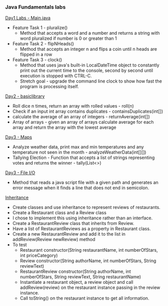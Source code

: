 ### Java Fundamentals labs
[Day1 Labs - Main.java](https://github.com/gpadmapriya/java-fundamentals/tree/master/basics)
- Feature Task 1 - pluralize()
  - Method that accepts a word and a number and returns a string with word pluralized if number is 0 or greater than 1 
- Feature Task 2 - flipNHeads()
  - Method that accepts an integer n and flips a coin until n heads are flipped in a row
- Feature Task 3 - clock()
  - Method that uses java's built-in LocalDateTime object to constantly print out the current time to the console, second by second until execution is stopped with CTRL-C. 
  - Stretch goal - upgrade the command line clock to show how fast the program is processing itself.

[Day2 - basiclibrary](https://github.com/gpadmapriya/java-fundamentals/tree/master/basiclibrary)
- Roll dice n times, return an array with rolled values - roll(n)
- Check if an input int array contains duplicates - containsDuplicates(int[])
- calculate the average of an array of integers - returnAverage(int[])
- Array of arrays - given an array of arrays calculate average for each array and return the array with the lowest average

[Day3 - Maps](https://github.com/gpadmapriya/java-fundamentals/tree/master/basiclibrary)
- Analyze weather data, print max and min temperatures and any temperature not seen in the month - analyzeWeatherData(int[][])
- Tallying Election - Function that accepts a list of strings representing votes and returns the winner - tally(List<>)

[Day3 - File I/O](https://github.com/gpadmapriya/java-fundamentals/tree/master/linter)
- Method that reads a java script file with a given path and generates an error message when it finds a line that does not end in semicolon.

[Inheritance](https://github.com/gpadmapriya/java-fundamentals/tree/master/inheritance)
- Create classes and use inheritance to represent reviews of restaurants.
- Create a Restaurant class and a Review class
- I chose to implement this using inheritance rather than an interface.
- Create a RestaurantReview class that inherits from Review.
- Have a list of RestaurantReviews as a property in Restaurant class.
- Create a new RestaurantReview and add it to the list in addReview(Review newReview) method
- To test
  - Restaurant constructor(String restaurantName, int numberOfStars, int priceCategory)
  - Review constructor(String authorName, int numberOfStars, String reviewText)
  - RestaurantReview constructor(String authorName, int numberOfStars, String reviewText, String restaurantName)
  - Instantiate a restaurant object, a review object and call addReview(review) on the restaurant instance passing in the review instance.
  - Call toString() on the restaurant instance to get all information.
        
